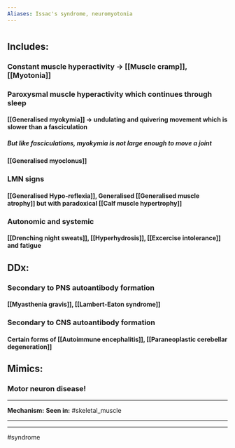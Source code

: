 ```yaml
---
Aliases: Issac's syndrome, neuromyotonia
---
```

# 
## Includes:
### Constant muscle hyperactivity -> [[Muscle cramp]], [[Myotonia]]
### Paroxysmal muscle hyperactivity which continues through sleep
#### [[Generalised myokymia]] -> undulating and quivering movement which is slower than a fasciculation
##### But like fasciculations, myokymia is not large enough to move a joint
#### [[Generalised myoclonus]]
### LMN signs
#### [[Generalised Hypo-reflexia]], Generalised [[Generalised muscle atrophy]] but with paradoxical [[Calf muscle hypertrophy]]
### Autonomic and systemic
#### [[Drenching night sweats]], [[Hyperhydrosis]], [[Excercise intolerance]] and fatigue
## DDx:
### Secondary to PNS autoantibody formation
#### [[Myasthenia gravis]], [[Lambert-Eaton syndrome]]
### Secondary to CNS autoantibody formation
#### Certain forms of [[Autoimmune encephalitis]], [[Paraneoplastic cerebellar degeneration]]
## Mimics:
### Motor neuron disease!

---
**Mechanism:**
**Seen in:** #skeletal_muscle 

---


---
#syndrome 